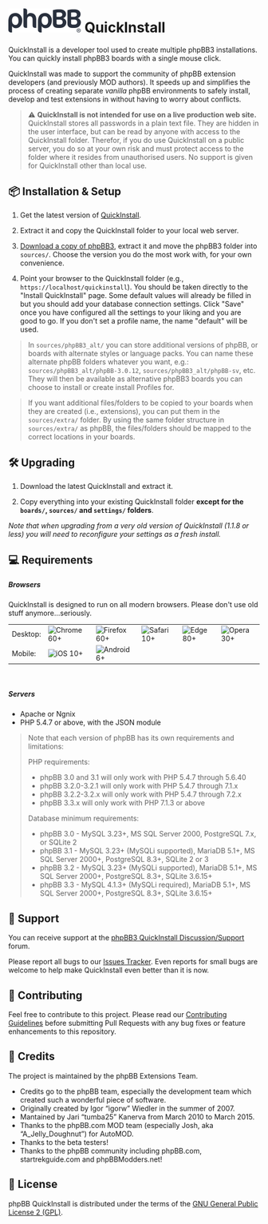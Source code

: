 # <img height="48" width="146" src="style/assets/img/logo_medium_cosmos.svg" alt="phpBB">  QuickInstall

QuickInstall is a developer tool used to create multiple phpBB3 installations. You can quickly install phpBB3 boards with a single mouse click.

QuickInstall was made to support the community of phpBB extension developers (and previously MOD authors). It speeds up and simplifies the process of creating separate *vanilla* phpBB environments to safely install, develop and test extensions in without having to worry about conflicts. 

> ⚠️ **QuickInstall is not intended for use on a live production web site.** QuickInstall stores all passwords in a plain text file. They are hidden in the user interface, but can be read by anyone with access to the QuickInstall folder. Therefor, if you do use QuickInstall on a public server, you do so at your own risk and must protect access to the folder where it resides from unauthorised users. No support is given for QuickInstall other than local use.

## 📦 Installation & Setup
1. Get the latest version of [QuickInstall](https://www.phpbb.com/customise/db/official_tool/phpbb3_quickinstall/).

2. Extract it and copy the QuickInstall folder to your local web server.

3. [Download a copy of phpBB3](https://www.phpbb.com/downloads/), extract it and move the phpBB3 folder into `sources/`. Choose the version you do the most work with, for your own convenience.

4. Point your browser to the QuickInstall folder (e.g., `https://localhost/quickinstall`). You should be taken directly to the "Install QuickInstall" page. Some default values will already be filled in but you should add your database connection settings. Click "Save" once you have configured all the settings to your liking and you are good to go. If you don't set a profile name, the name "default" will be used.

> In `sources/phpBB3_alt/` you can store additional versions of phpBB, or boards with alternate styles or language packs. You can name these alternate phpBB folders whatever you want, e.g.:  `sources/phpBB3_alt/phpBB-3.0.12`, `sources/phpBB3_alt/phpBB-sv`, etc. They will then be available as alternative phpBB3 boards you can choose to install or create install Profiles for.

> If you want additional files/folders to be copied to your boards when they are created (i.e., extensions), you can put them in the `sources/extra/` folder. By using the same folder structure in `sources/extra/` as phpBB, the files/folders should be mapped to the correct locations in your boards.

## 🛠 Upgrading
1. Download the latest QuickInstall and extract it. 

2. Copy everything into your existing QuickInstall folder **except for the `boards/`, `sources/` and `settings/` folders**. 

*Note that when upgrading from a very old version of QuickInstall (1.1.8 or less) you will need to reconfigure your settings as a fresh install.*

## 💻 Requirements

##### Browsers
QuickInstall is designed to run on all modern browsers. Please don't use old stuff anymore...seriously.

|  |  |  |  |  |  |
|-|-|-|-|-|-|
| Desktop: | ![Chrome](https://cdnjs.cloudflare.com/ajax/libs/browser-logos/69.0.4/chrome/chrome_32x32.png) 60+ | ![Firefox](https://cdnjs.cloudflare.com/ajax/libs/browser-logos/69.0.4/firefox/firefox_32x32.png) 60+ | ![Safari](https://cdnjs.cloudflare.com/ajax/libs/browser-logos/69.0.4/safari/safari_32x32.png) 10+ | ![Edge](https://cdnjs.cloudflare.com/ajax/libs/browser-logos/69.0.4/edge/edge_32x32.png) 80+ | ![Opera](https://cdnjs.cloudflare.com/ajax/libs/browser-logos/69.0.4/opera/opera_32x32.png) 30+ |
| Mobile: | ![iOS](https://cdnjs.cloudflare.com/ajax/libs/browser-logos/69.0.4/safari-ios/safari-ios_32x32.png) 10+ | ![Android](https://cdnjs.cloudflare.com/ajax/libs/browser-logos/69.0.4/android-webview/android-webview_32x32.png) 6+ |  |  |  |
<br>

##### Servers
- Apache or Ngnix
- PHP 5.4.7 or above, with the JSON module

> Note that each version of phpBB has its own requirements and limitations:
>
> PHP requirements:
> - phpBB 3.0 and 3.1 will only work with PHP 5.4.7 through 5.6.40
> - phpBB 3.2.0-3.2.1 will only work with PHP 5.4.7 through 7.1.x
> - phpBB 3.2.2-3.2.x will only work with PHP 5.4.7 through 7.2.x
> - phpBB 3.3.x will only work with PHP 7.1.3 or above
> 
> Database minimum requirements:
> - phpBB 3.0 - MySQL 3.23+, MS SQL Server 2000, PostgreSQL 7.x, or SQLite 2
> - phpBB 3.1 - MySQL 3.23+ (MySQLi supported), MariaDB 5.1+, MS SQL Server 2000+, PostgreSQL 8.3+, SQLite 2 or 3
> - phpBB 3.2 - MySQL 3.23+ (MySQLi supported), MariaDB 5.1+, MS SQL Server 2000+, PostgreSQL 8.3+, SQLite 3.6.15+
> - phpBB 3.3 - MySQL 4.1.3+ (MySQLi required), MariaDB 5.1+, MS SQL Server 2000+, PostgreSQL 8.3+, SQLite 3.6.15+

## 🐞 Support
You can receive support at the [phpBB3 QuickInstall Discussion/Support](https://www.phpbb.com/customise/db/official_tool/phpbb3_quickinstall/support) forum.

Please report all bugs to our [Issues Tracker](https://github.com/phpbb/quickinstall/issues). Even reports for small bugs are welcome to help make QuickInstall even better than it is now.

## 👋 Contributing
Feel free to contribute to this project. Please read our [Contributing Guidelines](https://github.com/phpbb/quickinstall/blob/master/.github/CONTRIBUTING.md) before submitting Pull Requests with any bug fixes or feature enhancements to this repository.

## 💖 Credits
The project is maintained by the phpBB Extensions Team.
- Credits go to the phpBB team, especially the development team which 
created such a wonderful piece of software.
- Originally created by Igor “igorw” Wiedler in the summer of 2007.
- Mantained by Jari “tumba25” Kanerva from March 2010 to March 2015.
- Thanks to the phpBB.com MOD team (especially Josh, aka “A_Jelly_Doughnut”) for AutoMOD.
- Thanks to the beta testers!
- Thanks to the phpBB community including phpBB.com, startrekguide.com and phpBBModders.net!

## 📜 License
phpBB QuickInstall is distributed under the terms of the [GNU General Public License 2 (GPL)](license.txt).
